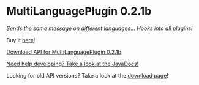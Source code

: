 # MultiLanguagePlugin 0.2.1b
_Sends the same message on different languages... Hooks into all plugins!_

Buy it [here](https://www.spigotmc.org/resources/multilanguageplugin-9.30331/)!


[Download API for MultiLanguagePlugin 0.2.1b](https://mega.nz/#!54omCCxR!BshyZ_SFMmtV2PempKuM0hHz-O6OcMlCt9dTorHRNEY)

[Need help developing? Take a look at the JavaDocs!](http://islandcraftgames.net/multilanguageplugin)

Looking for old API versions? Take a look at the [download page](https://github.com/Rexcantor/MultiLanguagePlugin/wiki/API)!

